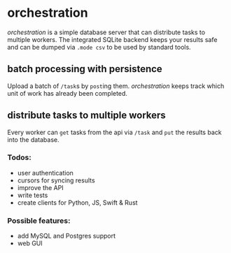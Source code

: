 # orchestration
_orchestration_ is a simple database server that can distribute tasks to multiple workers.
The integrated SQLite backend keeps your results safe and can be dumped via `.mode csv` to be used by standard tools.

## batch processing with persistence
Upload a batch of `/task`s by `post`ing them. _orchestration_ keeps track which unit of work has already been completed. 
## distribute tasks to multiple workers
Every worker can `get` tasks from the api via `/task` and `put` the results back into the database.

### Todos:
- user authentication
- cursors for syncing results
- improve the API
- write tests
- create clients for Python, JS, Swift & Rust

### Possible features:
- add MySQL and Postgres support
- web GUI

